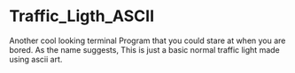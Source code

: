 # Traffic_Ligth_ASCII
Another cool looking terminal Program that you could stare at when you are bored. As the name suggests, This is just a basic normal traffic light made using ascii art.
